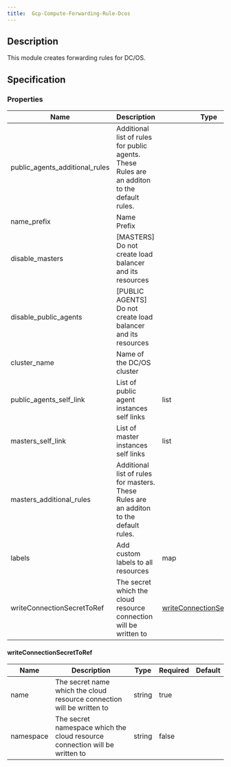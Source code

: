 ```yaml
---
title:  Gcp-Compute-Forwarding-Rule-Dcos
---
```


## Description

This module creates forwarding rules for DC/OS.

## Specification


### Properties

 Name | Description | Type | Required | Default 
 ------------ | ------------- | ------------- | ------------- | ------------- 
 public_agents_additional_rules | Additional list of rules for public agents. These Rules are an additon to the default rules. |  | false |  
 name_prefix | Name Prefix |  | false |  
 disable_masters | [MASTERS] Do not create load balancer and its resources |  | false |  
 disable_public_agents | [PUBLIC AGENTS] Do not create load balancer and its resources |  | false |  
 cluster_name | Name of the DC/OS cluster |  | true |  
 public_agents_self_link | List of public agent instances self links | list | false |  
 masters_self_link | List of master instances self links | list | false |  
 masters_additional_rules | Additional list of rules for masters. These Rules are an additon to the default rules. |  | false |  
 labels | Add custom labels to all resources | map | false |  
 writeConnectionSecretToRef | The secret which the cloud resource connection will be written to | [writeConnectionSecretToRef](#writeConnectionSecretToRef) | false |  


#### writeConnectionSecretToRef

 Name | Description | Type | Required | Default 
 ------------ | ------------- | ------------- | ------------- | ------------- 
 name | The secret name which the cloud resource connection will be written to | string | true |  
 namespace | The secret namespace which the cloud resource connection will be written to | string | false |  
